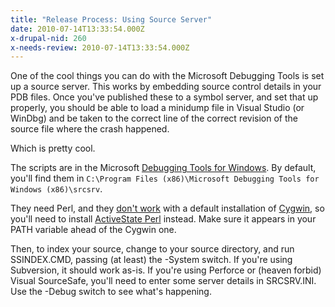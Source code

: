 ```yaml
---
title: "Release Process: Using Source Server"
date: 2010-07-14T13:33:54.000Z
x-drupal-nid: 260
x-needs-review: 2010-07-14T13:33:54.000Z
---
```

One of the cool things you can do with the Microsoft Debugging Tools is set up a source server. This works by embedding source control details in your PDB files. Once you've published these to a symbol server, and set that up properly, you should be able to load a minidump file in Visual Studio (or WinDbg) and be taken to the correct line of the correct revision of the source file where the crash happened.

Which is pretty cool.

The scripts are in the Microsoft [Debugging Tools for Windows](http://www.microsoft.com/whdc/devtools/debugging/default.mspx). By default, you'll find them in `C:\Program Files (x86)\Microsoft Debugging Tools for Windows (x86)\srcsrv`.

They need Perl, and they [don't work](/content/2009/04/source-server-indexing-fails-svn-cant-get-details-sourcefile) with a default installation of [Cygwin](http://www.cygwin.com/), so you'll need to install [ActiveState Perl](http://www.activestate.com/activeperl/) instead. Make sure it appears in your PATH variable ahead of the Cygwin one.

Then, to index your source, change to your source directory, and run SSINDEX.CMD, passing (at least) the -System switch. If you're using Subversion, it should work as-is. If you're using Perforce or (heaven forbid) Visual SourceSafe, you'll need to enter some server details in SRCSRV.INI. Use the -Debug switch to see what's happening.

